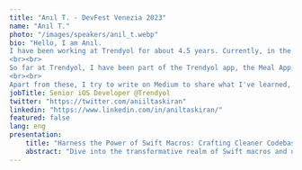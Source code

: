 ```yaml
---
title: "Anıl T. - DevFest Venezia 2023"
name: "Anıl T."
photo: "/images/speakers/anil_t.webp"
bio: "Hello, I am Anıl.
I have been working at Trendyol for about 4.5 years. Currently, in the team we call the \"Platform Team\", we are working on topics like build time optimization, launch time optimization, developer experience, modular structure, and R&D. Instead of focusing on features, we research and implement how the app can reach a better level.
<br><br>
So far at Trendyol, I have been part of the Trendyol app, the Meal App, and the DevOps team. We set up CI&CD servers and launched a system where 40 machines can run in parallel.
<br><br>
Apart from these, I try to write on Medium to share what I've learned, share our experiences on Twitter, and give presentations whenever possible. I am a moderator at NSIstanbul, the largest iOS community in Turkey. Nowadays, I am focusing on growing my own channel and aiming to create a new community for the iOS side."
jobTitle: Senior iOS Developer @Trendyol
twitter: "https://twitter.com/aniiltaskiran"
linkedin: "https://www.linkedin.com/in/aniltaskiran/"
featured: false
lang: eng
presentation:
    title: "Harness the Power of Swift Macros: Crafting Cleaner Codebases with Less Effort ✨🎤"
    abstract: "Dive into the transformative realm of Swift macros and unveil their potential in reshaping the coding landscape. This enlightening session unravels the mystique of macros, spotlighting their prowess in curbing code redundancies and bolstering feature integration. Delve deep into the intricacies of macro roles, compiler plugins, and the artistry of syntax trees. Whether you're an avid coder seeking a cleaner codebase or a curious mind eager to optimize app development, this session is tailored just for you! Get hands-on experience, watch macros in action, and witness firsthand how they refine your code, guiding it towards perfection. Join us on this riveting journey, and let's revolutionize the way you perceive and employ Swift macros! 🚀👩‍💻👨‍💻🌟"
---
```

